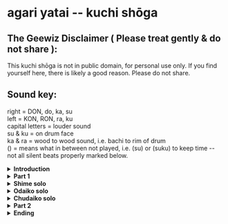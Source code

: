 # agari yatai -- kuchi shōga 

## The Geewiz Disclaimer ( Please treat gently & do not share ): 
   This kuchi shōga is not in public domain, for personal use only. If you find yourself here, there is likely a good reason. Please do not share.

## Sound key:
   right =  DON, do, ka, su <br/>
   left = KON, RON, ra, ku <br/>
   capital letters = louder sound <br/>
   su & ku = on drum face <br/>
   ka & ra = wood to wood sound, i.e. bachi to rim of drum <br/>
   () = means what in between not played, i.e. (su) or (suku) to keep time -- not all silent beats properly marked below.
   

<details>
 <summary><b>Introduction</b></summary>

 Sensei -- hup, click, click, click click

 Arms - 5 & 7 means right arm at 5 and left arm at 7 on clock
 |  1 |  & |  2 |  & | 3  | &  | 4  | 
 |----|----|----|----|----|----|----|
 | 5 & 7 | | 2 & 10 | | at drum | | pose |
 
 
 |  1 |  & |  2 |  & | 3  | &  | 4  | &  |  5 | &  | 6  | &  | 7  | &  | 8  | &  | 
 |----|----|----|----|----|----|----|----|----|----|----|----|----|----|----|----|
 | DOKO | DON| (click) | | (click) | |(click) |  |  (click)  | |  (click)  | | (click)  |  | (click) |  |
 | DOKO | DON| (click) | | (click) | |(click) |  |  (click)  | |  (click)  | | (click)  |  | (click) |  |
 | DOKO | DON| (click) | | (click) | |(click) |  |  (click)  | |  (click)  | | (click)  |  | (click) |  |
 | DOKO | DON| (click) | | (click) | |(click) |  |  (click)  | |  (click)  | | (click)  |  | (click) |  |
 
 Arms - 5 & 7 means right arm at 5 and left arm at 7 on clock
 |  1 |  & |  2 |  & | 3  | &  | 4  | &  |  5 | &  | 6  | &  | 7  | &  | 8  | &  | 
 |----|----|----|----|----|----|----|----|----|----|----|----|----|----|----|----|
 | DOKO | DON| 5 & 7 | | 4 & 8 | | 3 & 9|  | 2 & 10 | | 1 & 11 | | drum | | pose | |
  ---
  
|  1 |  & |  2 |  & | 3  | &  | 4  | &  |  5 | &  | 6  | &  | 7  | &  | 8  | &  | 
|----|----|----|----|----|----|----|----|----|----|----|----|----|----|----|----|
| DON | KON | su | ku | su | ku | su | ku| su | ku | su | ku | su | ku | su | ku | 
| DON | KON | su | ku | su | ku | su | ku| su | ku | su | ku | su | ku | su | ku |  
| DON | KON | su | ku | su | ku | su | ku| su | ku | su | ku | su | ku | su | ku | 
| DON | KON | su | ku | su | ku | su | ku| su | ku | su | ku | su | ku | su | ku | 

 
  ---
Next phrase sounds like
 
* DON DON ni-n DON-n shi-n go-n DON-u shi-KON DON-chi (1)
  
 | position |  1 |  & |  2 |  & | 3  | &  | 4  | &  |  5 | &  | 6  | &  | 7  | &  | 8  | &  | 
 | :--------: |----|----|----|----|----|----|----|----|----|----|----|----|----|----|----|----|
 | 1 | DON | KON | su | ku | su | ku | su | ku| su | ku | su | ku | su | ku | su | ku | 
 | 2 | su | ku | su | ku | DON | ku | su | ku| su | ku | su | ku | su | ku | su | ku | 
 | 3 | su | ku | su | ku | su | ku | su | ku| su | ku | DON | ku | su | ku | su | ku | 
 | 4 | su | ku | su | ku | su | ku| su | ku | su | ku | su | ku | su | KON | DON | ku | 

  
 ---
Note: switch to 3/3
| position | 1 | 2 | 3 |
| ------ |----|----|----|
| 1 | DOKO|----|----| 
| 2 | ----|DOKO|----|
| 3 |----|----|DOKO | 
| 1 | DOKO|----|----| 
| 2 | ----|DOKO|----|
| 3 |----|----|DOKO | 
| 1 | DOKO|----|----| 
| 2 | ----|DOKO|----|
| 3 |----|----|DOKO | 
| 1 | DOKO|----|----| 
| 2 | ----|DOKO|----|
| 3 |----|----|DOKO | 
 

 NOTE: speeding up a little
| position| 1 | 2 | 3 | 4 |
| ------ |----|----|----|----|
| 4 | DON-KON-DON |DON-KON-DON | DON-KON-DON | DON-KON-DON |
 

| position | 1 | 2 | 3 |
| ------ |----|----|----|
| 1 | DOKO|----|----| 
| 2 | ----|DOKO|----|
| 3 |----|----|DOKO | 
| 1 | DOKO|----|----| 
| 2 | ----|DOKO|----|
| 3 |----|----|DOKO | 
| 1 | DOKO|----|----| 
| 2 | ----|DOKO|----|
| 3 |----|----|DOKO | 
| 1 | DOKO|----|----| 
| 2 | ----|DOKO|----|
| 3 |----|----|DOKO | 
 

 NOTE: speeding up a little
| position| 1 | 2 | 3 | 4 |
| ------ |----|----|----|----|
| 4 | DON-KON-DON |KON-DON-KON | DON-KON-DON | KON-DON-KON |
  
  ---
NOTE:  call/answer between chu & odaiko

| position | 1 | 2 | 3 | 2 | 2 | 3 |
| ------ |----|----|----|----|----|----|
| chu(call) | DON | DOKO | DOKO| DON | DOKO | DOKO |
| odaiko (answer) |DOROsuKO|suKO |suKO | DOROsuKO |suKO |suKO |
| chu(call) | DON | DOKO | DOKO| DON | DOKO | DOKO |
| odaiko (answer) |DOROsuKO|suKO |suKO | DOROsuKO |suKO |suKO |
| odaiko (call) |DOROsuKO|suKO |suKO| | | |
| chu(answer) |  | |  | DON| KON| DON |
| odaiko (call) |DOROsuKO|suKO |suKO| | | |
| chu(answer) |  | |  | DON| KON| DON |


 Note: 3/3 
| 1 | 2 | 3 | 4 |
|----|----|----|----|
| DON suku | KON suku | DON suku |KON suku |
|DON-KON-DON |KON-DON_KON | DON-KON-DON | KON-DON-KON |
Note: last KON-DON-KON  cresendo yell and pose on last DON
 
  
</details>

<details>
 <summary><b>Part 1</b>
</summary>
 
Note:  Chu answers first then calls
 
|  1 |  & |  2 |  & | 3  | &  | 4  | &  |  5 | &  | 6  | &  | 7  | &  | 8  | &  | 
|----|----|----|----|----|----|----|----|----|----|----|----|----|----|----|----|
| doko | doko  | doko  | doko  | doko |doko | doko  | doko  | doko |doko | doko | doko | doko | doko  | doko | doko|
| DON | DON |DON |DON | DON | DON|DON |DON | DON| DON|DON |DON |DON | DON | DORON | (suku) |
| doko | doko  | doko  | doko  | doko |doko | doko  | doko  | doko |doko | doko | doko | doko | doko  | doko | doko |
| DONsu | -KON  | ku-  | DONsu | -KON | ku- | DON | DON | DONsu | -KON  | ku-  | DONsu | -KON | ku- | DON | DON |
| doko | doko  | doko | DORON | doko |doko | doko  | DORON | doko |doko | doko | DORON| doko | doko | doko | DORON |
| doko | doko  | DORON | (suku)  | doko |doko | DORON  | (suku)  | doko |doko | DORON | (suku)| doko | doko  | DORON | suku 
| doko | doko  | doko  | doko  | doko |doKO | DORON | DORON |  doko | doko  | doko  | doko  | doko |doKO | DORON | DORON | 
| DORO | suRO  | suRO  | suRO  | suRO | DOKON | SO | RE | DON  | KON | DON | KON | DORON |(suko)| SO | RE | 
| suku | suko  | DORO  | DORO | suku | suku | DORO  | DORO  | suku | suku | DORO | DORO | suku | suku  | DORO | DORO | 
| suku |  DORO | suku | DORO | suku | DORO | suku  | DORO  | suku | DORO | suko | DORO | suku | DORO | suku | DORO |  

Note:  Call immediately
|  1 |  & |  2 |  & | 3  | &  | 4  | &  |  5 | &  | 6  | &  | 7  | &  | 8  | &  | 
|----|----|----|----|----|----|----|----|----|----|----|----|----|----|----|----|
| DON | DON |DON |DON | DON | DON|DON |DON | DON| DON|DON |DON |DON | DON | DORON | (suku) |
| doko | doko  | doko  | doko  | doko |doko | doko  | doko  | doko |doko | doko | doko | doko | doko  | doko | doko |
| DONsu | -KON  | ku-  | DONsu | -KON | ku- | DON | DON | DONsu | -KON  | ku-  | DONsu | -KON | ku- | DON | DON |
| doko | doko  | doko  | doko  | doko |doko | doko  | doko  | doko |doko | doko | doko | doko | doko  | doko | doko|
| doko | doko  | DORON | (suku)  | doko |doko | DORON  | (suku)  | doko |doko | DORON | (suku)| doko | doko  | DORON | suku 
| doko | doko  | doko | DORON | doko |doko | doko  | DORON | doko |doko | doko | DORON| doko | doko | doko | DORON |
| DORO | suRO  | suRO  | suRO  | suRO | DOKON | SO | RE | DON  | KON | DON | KON | DORON |(suko)| SO | RE | 
| DORO  | DORO | suku | suko | DORO  | DORO | suku | suko | DORO  | DORO | suku | suko | DORO  | DORO | suku | suko |
| DORO | suku | DORO | suku | DORO | suku  | DORO  | suku | DORO | suko | DORO | suku | DORO | suku | DORO | suku | 
 
 
 
</details>

<details>
 <summary><b>Shime solo</b>
</summary>
</details>

<details>
 <summary><b>Odaiko solo</b>
</summary>
</details>

<details>
 <summary><b>Chudaiko solo</b>
</summary>
 
<b>NOTE:  end queue of Odaiko solo is:</b>

DO-RON DO-RON DO-RON DO-RON <br/>
DON KON DON KON <br/>
DONsu KONsu DON <br/>
 
<b>#1</b> <br/>
DON hup DON hup DONsu KON KON su KO-DON DON su su ka DON KO-DON KON  <br/>
DON hup DON hup DONsu KON KON su KO-DON DON su su ka DON KO-DON KON  <br/>

<b>#2</b> <br/>
DON KON DON KON DON su KON <br/>
DON KON DON KON DON su KON <br/>
DON KON DON KON DON su KON <br/> 
DON KON DON KON DON su KON <br/>  

<b>#3 call/answer</b> <br/>
call: DON KO-DON KO-DON KO-DON KO-DON KON <br/>
ansr: DOKO DOKO DO-RON DOKO DOKO DO-RON <br/>
call: DON KO-DON KO-DON KO-DON KO-DON KON <br/>
ansr: DOKO DOKO DO-RON DOKO DOKO DO-RON <br/>
 
<b>#4 call/answer</b> <br/>
call: DON su DON KON DON su KON DON KON <br/>
ansr: DOKO DOKO DOKO DOKO DOKO DOKO DOKO DOKO <br/>
call: DON su DON KON DON su KON DON KON <br/>
ansr: DOKO DOKO DOKO DOKO DOKO DOKO DOKO DOKO <br/>
 
<b>#5 cumulative</b> <br/>
1 starts <br/>
su DON su su(lift right) DON SO RE <br/>
su DON su su(lift right) DON SO RE <br/>

2 joins, 1 keeps going <br/>
su DON su su(lift right) DON SO RE <br/>
su DON su su(lift right) DON SO RE <br/>

3 joins 1 & 2 keep going <br/>
su DON su su(lift right) DON SO RE <br/>
su DON su su(lift right) DON SO RE <br/>

4 joins 1,2 & 3 keep going <br/>
su DON su su(lift right) DON SO RE <br/>
su DON su su(lift right) DON SO RE <br/>

<b>#6 -- play together</b> <br/>
call:  kara DOKO kara DOKO kara DOKO kara DOKO kara DOKO kara DOKO kara DOKO DO-RON (suku) <br/>
ansr:  DOKO kara DOKO kara DOKO kara DOKO kare DOKO kara DOKO kara DOKO kara DO-RON (suku) <br/>
 
call:  kara kara DOKO DOKO kara kara DOKO DOKO kara kara DOKO DOKO kara kara DOKO DOKO <br/>
ansr:  DOKO DOKO kara kara DOKO DOKO kara kara DOKO DOKO kara kara DOKO DOKO kara kara <br/>
 
<b># -- all together vigorously</b> <br/>
DOKO DOKO DOKO DOKO <br/> 
DOKO DOKO DOKO DOKO <br/>
DOKO DOKO DOKO DOKO <br/>
DON su KON DON <br/>
 
 
</details>

<details>
 <summary><b>Part 2</b>
</summary>

Note: basically Part 1 w/fancy ending </br>
 
--juichi </br>
DON KON DON KON </br>
DON KON DON KON </br>
DON KON DON KON </br>
DON KON DORON (suku) </br>

--juichi </br>
DON su KON su </br>
DON su KON su </br>
DON KON </br>
DON su KON su </br>
DON su KON su </br>
DON KON </br>

--juichi </br>
DOKO DOKO DOKO DORON </br>
DOKO DOKO DOKO DORON </br>
DOKO DOKO DOKO DORON </br>
DOKO DOKO DOKO DORON </br>

--juichi </br>
DOKO DOKO DORON </br>
DOKO DOKO DORON </br>
DOKO DOKO DORON </br>
DOKO DOKO DORON </br>

doko doko doko doko </br>
doko doKO DOKO DOKO </br>
doko doko doko doko </br>
doko doKO DOKO DOKO </br>
 
DORO suKO suKO suKO suKO DO_RON SO RE </br>
DON KON DON KON DORON SO RE </br>

Odaiko:  </br>
DOKO DOKO DOKON KO DON KON DORON </br>
DOKO DOKO DOKON KO DON KON DORON </br>
DOKO DOKO DOKON KO DON KON DORON </br>
DOKO DOKO DOKON KO DON KON DORON </br>
Chu:   </br>
juichi </br>

Odaiko: 
juichi </br>
Chu: <br/>
DORO suKO suKO suKO </br>
DONsu KON DON </br>
DORO suKO suKO suKO </br>
DONsu KON DON </br>
DORO suKO suKO suKO </br>
DORO suKO suKO suKO </br>
DORO suKO suKO suKO </br>
DONsu KON DON </br>
 
 --juichi </br>
NOTE: with arms (cross)DON DORON(lift left) DORON DONsu(throw left forward) DO-DON KON </br>
DON DORON DORON DONsu DO-DON KON </br>
DON DORON DORON DONsu DO-DON KON </br>
DON DORON DORON DONsu DO-DON KON </br>
DON DORON DORON DONsu DO-DON KON </br>
 
DORO suku suku suku </br>
DORO suku suku suku </br>
DORO suku suku suku </br>
DORO suku suku suku </br>
DORO suku DORO suku </br>
DORO suku DORO suku </br>
DORO suku DORO suku </br>
DORO suku DORO suku </br>


</details>

<details>
 <summary><b>Ending</b>
</summary>
</details>
